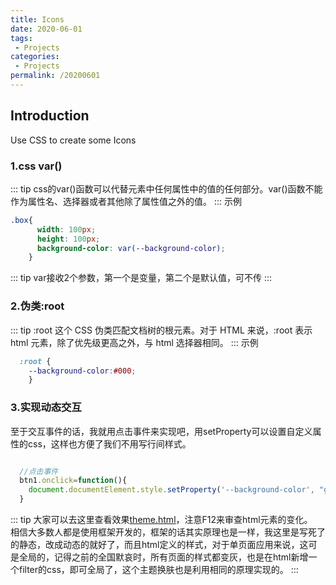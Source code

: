 ```yaml
---
title: Icons
date: 2020-06-01
tags:
 - Projects
categories:
 - Projects
permalink: /20200601
---
```


## Introduction
Use CSS to create some Icons

### 1.css var()
::: tip
css的var()函数可以代替元素中任何属性中的值的任何部分。var()函数不能作为属性名、选择器或者其他除了属性值之外的值。
:::
示例
```css
.box{
      width: 100px;
      height: 100px;
      background-color: var(--background-color);
    }
```
::: tip
var接收2个参数，第一个是变量，第二个是默认值，可不传
:::

### 2.伪类:root
::: tip
:root 这个 CSS 伪类匹配文档树的根元素。对于 HTML 来说，:root 表示 html 元素，除了优先级更高之外，与 html 选择器相同。
:::
示例
```css
  :root {
    --background-color:#000; 
    }
```

### 3.实现动态交互
至于交互事件的话，我就用点击事件来实现吧，用setProperty可以设置自定义属性的css，这样也方便了我们不用写行间样式。
```js

  //点击事件
  btn1.onclick=function(){
    document.documentElement.style.setProperty('--background-color', "green");
  }
```

::: tip
大家可以去这里查看效果<a href="https://github.com/longanisha" target="_Blank">theme.html</a>，注意F12来审查html元素的变化。</br>
相信大多数人都是使用框架开发的，框架的话其实原理也是一样，我这里是写死了的静态，改成动态的就好了，而且html定义的样式，对于单页面应用来说，这可是全局的，记得之前的全国默哀时，所有页面的样式都变灰，也是在html新增一个filter的css，即可全局了，这个主题换肤也是利用相同的原理实现的。
:::



